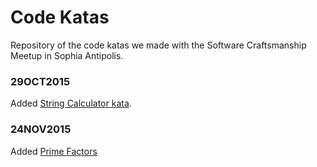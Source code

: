# Code Katas
Repository of the code katas we made with the Software Craftsmanship Meetup in Sophia Antipolis.

### 29OCT2015
Added [String Calculator kata](http://go-talks.appspot.com/github.com/alebaffa/codingdojo/stringcalc/codingdojo.slide).

### 24NOV2015
Added [Prime Factors](https://youtu.be/NpwIo7oQqaU)
